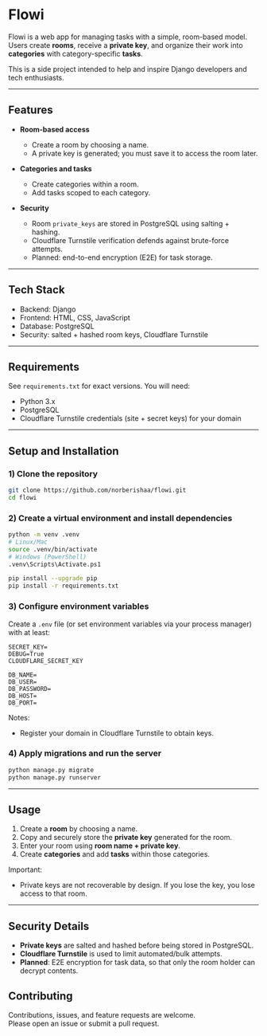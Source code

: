 # Flowi

Flowi is a web app for managing tasks with a simple, room-based model. Users create **rooms**, receive a **private key**, and organize their work into **categories** with category-specific **tasks**.

This is a side project intended to help and inspire Django developers and tech enthusiasts.

---

## Features

- **Room-based access**
  - Create a room by choosing a name.
  - A private key is generated; you must save it to access the room later.

- **Categories and tasks**
  - Create categories within a room.
  - Add tasks scoped to each category.

- **Security**
  - Room `private_keys` are stored in PostgreSQL using salting + hashing.
  - Cloudflare Turnstile verification defends against brute-force attempts.
  - Planned: end-to-end encryption (E2E) for task storage.

---

## Tech Stack

- Backend: Django
- Frontend: HTML, CSS, JavaScript
- Database: PostgreSQL
- Security: salted + hashed room keys, Cloudflare Turnstile

---

## Requirements

See `requirements.txt` for exact versions. You will need:

- Python 3.x
- PostgreSQL
- Cloudflare Turnstile credentials (site + secret keys) for your domain

---

## Setup and Installation

### 1) Clone the repository

```bash
git clone https://github.com/norberishaa/flowi.git
cd flowi
```

### 2) Create a virtual environment and install dependencies

```bash
python -m venv .venv
# Linux/Mac
source .venv/bin/activate
# Windows (PowerShell)
.venv\Scripts\Activate.ps1

pip install --upgrade pip
pip install -r requirements.txt
```

### 3) Configure environment variables

Create a `.env` file (or set environment variables via your process manager) with at least:

```env
SECRET_KEY=
DEBUG=True
CLOUDFLARE_SECRET_KEY

DB_NAME=
DB_USER=
DB_PASSWORD=
DB_HOST=
DB_PORT=
```

Notes:
- Register your domain in Cloudflare Turnstile to obtain keys.

### 4) Apply migrations and run the server

```bash
python manage.py migrate
python manage.py runserver
```

---

## Usage

1. Create a **room** by choosing a name.
2. Copy and securely store the **private key** generated for the room.
3. Enter your room using **room name + private key**.
4. Create **categories** and add **tasks** within those categories.

Important:
- Private keys are not recoverable by design. If you lose the key, you lose access to that room.

---

## Security Details

- **Private keys** are salted and hashed before being stored in PostgreSQL.
- **Cloudflare Turnstile** is used to limit automated/bulk attempts.
- **Planned**: E2E encryption for task data, so that only the room holder can decrypt contents.

## Contributing

Contributions, issues, and feature requests are welcome.  
Please open an issue or submit a pull request.
